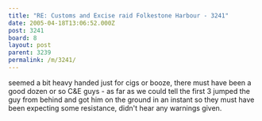 ```yaml
---
title: "RE: Customs and Excise raid Folkestone Harbour - 3241"
date: 2005-04-18T13:06:52.000Z
post: 3241
board: 8
layout: post
parent: 3239
permalink: /m/3241/
---
```

seemed a bit heavy handed just for cigs or booze, there must have been a good dozen or so C&E guys - as far as we could tell the first 3 jumped the guy from behind and got him on the ground in an instant so they must have been expecting some resistance, didn't hear any warnings given.
